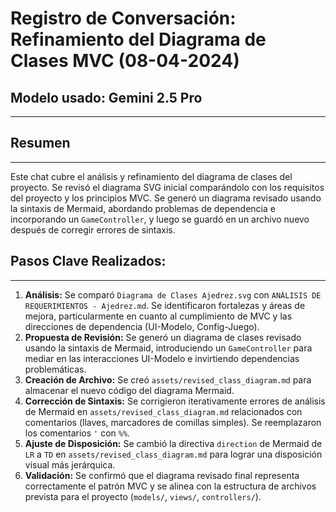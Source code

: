 # Registro de Conversación: Refinamiento del Diagrama de Clases MVC (08-04-2024)
## Modelo usado: Gemini 2.5 Pro
---
## Resumen
---
Este chat cubre el análisis y refinamiento del diagrama de clases del proyecto. Se revisó el diagrama SVG inicial comparándolo con los requisitos del proyecto y los principios MVC. Se generó un diagrama revisado usando la sintaxis de Mermaid, abordando problemas de dependencia e incorporando un `GameController`, y luego se guardó en un archivo nuevo después de corregir errores de sintaxis.

## Pasos Clave Realizados:
---
1.  **Análisis:** Se comparó `Diagrama de Clases Ajedrez.svg` con `ANÁLISIS DE REQUERIMIENTOS - Ajedrez.md`. Se identificaron fortalezas y áreas de mejora, particularmente en cuanto al cumplimiento de MVC y las direcciones de dependencia (UI-Modelo, Config-Juego).
2.  **Propuesta de Revisión:** Se generó un diagrama de clases revisado usando la sintaxis de Mermaid, introduciendo un `GameController` para mediar en las interacciones UI-Modelo e invirtiendo dependencias problemáticas.
3.  **Creación de Archivo:** Se creó `assets/revised_class_diagram.md` para almacenar el nuevo código del diagrama Mermaid.
4.  **Corrección de Sintaxis:** Se corrigieron iterativamente errores de análisis de Mermaid en `assets/revised_class_diagram.md` relacionados con comentarios (llaves, marcadores de comillas simples). Se reemplazaron los comentarios `'` con `%%`.
5.  **Ajuste de Disposición:** Se cambió la directiva `direction` de Mermaid de `LR` a `TD` en `assets/revised_class_diagram.md` para lograr una disposición visual más jerárquica.
6.  **Validación:** Se confirmó que el diagrama revisado final representa correctamente el patrón MVC y se alinea con la estructura de archivos prevista para el proyecto (`models/`, `views/`, `controllers/`). 